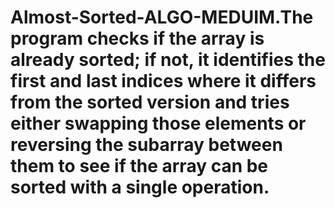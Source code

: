 # Almost-Sorted-ALGO-MEDUIM.The program checks if the array is already sorted; if not, it identifies the first and last indices where it differs from the sorted version and tries either swapping those elements or reversing the subarray between them to see if the array can be sorted with a single operation.
